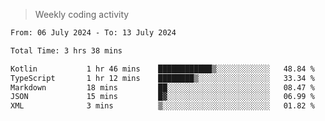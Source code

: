 > Weekly coding activity
<!--START_SECTION:waka-->

```txt
From: 06 July 2024 - To: 13 July 2024

Total Time: 3 hrs 38 mins

Kotlin           1 hr 46 mins    ████████████▒░░░░░░░░░░░░   48.84 %
TypeScript       1 hr 12 mins    ████████▒░░░░░░░░░░░░░░░░   33.34 %
Markdown         18 mins         ██░░░░░░░░░░░░░░░░░░░░░░░   08.47 %
JSON             15 mins         █▓░░░░░░░░░░░░░░░░░░░░░░░   06.99 %
XML              3 mins          ▒░░░░░░░░░░░░░░░░░░░░░░░░   01.82 %
```

<!--END_SECTION:waka-->
